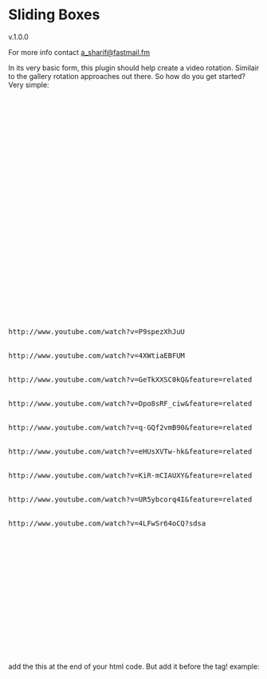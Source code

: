 
Sliding Boxes
================================
v.1.0.0 

For more info contact a_sharif@fastmail.fm

In its very basic form, this plugin should help create a video rotation. 
Similair to the gallery rotation approaches out there.
So how do you get started?
Very simple:

<pre>
  				  <!-- start videowrapper -->
						<div class="videoWrapper">
            
							<!-- start simpleVideoRotation -->
							<div class="simpleVideoRotation">
              
								<div id="nextBtn"></div>
								<div id="prevBtn"></div>
								<div id="showBox"></div>
                
								<!-- left/right buttons -->
								<div class="wrapLeft"></div>
								<div class="wrapRight"></div>
								<!-- end left/right buttons -->
                
								<div class="wrapVideo">
								
								<!-- start videoSection -->
									<div id="videoSection">
										<div>http://www.youtube.com/watch?v=P9spezXhJuU</div>
                      <div>http://www.youtube.com/watch?v=4XWtiaEBFUM</div>
                      <div>http://www.youtube.com/watch?v=GeTkXXSC0kQ&amp;feature=related</div>
                      <div>http://www.youtube.com/watch?v=Dpo8sRF_ciw&amp;feature=related</div>
                      <div>http://www.youtube.com/watch?v=q-GQf2vmB90&amp;feature=related</div>
                      <div>http://www.youtube.com/watch?v=eHUsXVTw-hk&amp;feature=related</div>
                      <div>http://www.youtube.com/watch?v=KiR-mCIAUXY&amp;feature=related</div>
                      <div>http://www.youtube.com/watch?v=UR5ybcorq4I&amp;feature=related</div>
                      <div>http://www.youtube.com/watch?v=4LFwSr64oCQ?sdsa</div>
									</div>
								<!-- end videoSection -->
                
								</div>
                
							</div>
							<!-- end simpleVideoRotation -->
              
						</div>
						<!-- end videowrapper -->
 </pre>
  add the this at the end of your html code. But add it before the </body> tag!
  example:
   <script type="text/javascript">
 			jQuery(document).ready(function() {
					jQuery("#videoSection").slidingBoxes({'type' : 'videos', 'color' : '#fff', 'bgColor' : '#444' ,'textInput': '', 'content_height' : '500', 'content_width' : '600', 'showbox_bg' : '#666' });
      });
   </script>		